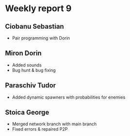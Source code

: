 # Weekly report 9

## Ciobanu Sebastian
* Pair programming with Dorin

## Miron Dorin
* Added sounds 
* Bug hunt & bug fixing

## Paraschiv Tudor
* Added dynamic spawners with probabilities for enemies

## Stoica George
* Merged network branch with main branch
* Fixed errors & repaired P2P